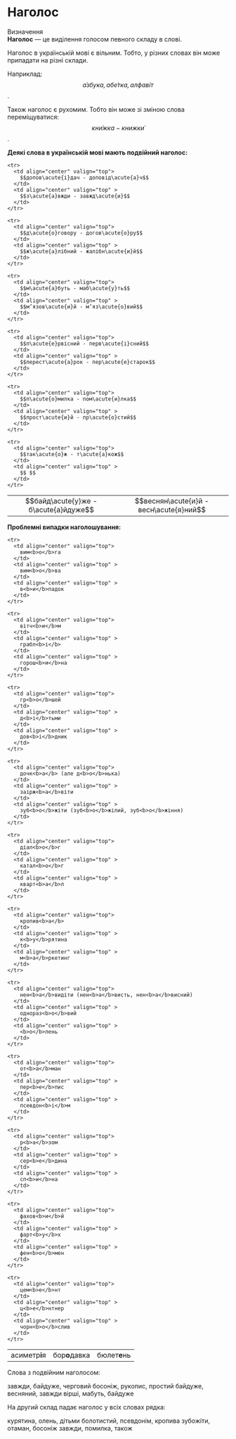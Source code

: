 # Наголос

<div class="eoz-wrap">
<span class="eoz">Визначення</span>
<div class="eoz-text">
<b>Наголос</b> — це видiлення голосом певного складу в словi.
</div>
</div>

Наголос в українськiй мовi є вiльним. Тобто, у рiзних словах вiн може припадати на рiзнi склади.

Наприклад: *$$\acute{а}збука, аб\acute{е}тка, алфав\acute{і}т$$*.

Також наголос є рухомим. Тобто вiн може зi змiною слова перемiщуватися: *$$кн\acute{и}жка - книжк\acute{и}$$*.

<b>Деякi слова в українськiй мовi мають подвiйний наголос:</b>

<table width="60%" align="center">
  <body>
    <tr>
      <td align="center" valign="top">
        $$байд\acute{у}же - б\acute{а}йдуже$$
      </td>
      <td align="center" valign="top" >
        $$веснян\acute{и}й - весн\acute{я}ний$$
      </td>
    </tr>

    <tr>
      <td align="center" valign="top">
        $$допов\acute{і}дач - доповід\acute{а}ч$$
      </td>
      <td align="center" valign="top" >
        $$з\acute{а}вжди - завжд\acute{и}$$
      </td>
    </tr>

    <tr>
      <td align="center" valign="top">
        $$д\acute{о}говору - догов\acute{о}ру$$
      </td>
      <td align="center" valign="top" >
        $$ж\acute{а}лібний - жалібн\acute{и}й$$
      </td>
    </tr>

    <tr>
      <td align="center" valign="top">
        $$м\acute{а}буть - маб\acute{у}ть$$
      </td>
      <td align="center" valign="top" >
        $$м’язов\acute{и}й - м’яз\acute{о}вий$$
      </td>
    </tr>

    <tr>
      <td align="center" valign="top">
        $$п\acute{е}рвісний - перв\acute{і}сний$$
      </td>
      <td align="center" valign="top" >
        $$перест\acute{а}рок - пер\acute{е}старок$$
      </td>
    </tr>

    <tr>
      <td align="center" valign="top">
        $$п\acute{о}милка - пом\acute{и}лка$$
      </td>
      <td align="center" valign="top" >
        $$прост\acute{и}й - пр\acute{о}стий$$
      </td>
    </tr>

    <tr>
      <td align="center" valign="top">
        $$так\acute{о}ж - т\acute{а}кож$$
      </td>
      <td align="center" valign="top" >
        $$ $$
      </td>
    </tr>
  </body>
</table>

<b>Проблемнi випадки наголошування:</b>

<table align="center">
  <body>
    <tr>
      <td align="center" valign="top">
        асиметр<b>і</b>я
      </td>
      <td align="center" valign="top" >
        бор<b>о</b>давка
      </td>
      <td align="center" valign="top" >
        бюлет<b>е</b>нь
      </td>
    </tr>

    <tr>
      <td align="center" valign="top">
        вим<b>о</b>га
      </td>
      <td align="center" valign="top" >
        вим<b>о</b>ва
      </td>
      <td align="center" valign="top" >
        в<b>и</b>падок
      </td>
    </tr>

    <tr>
      <td align="center" valign="top">
        вітч<b>и</b>м
      </td>
      <td align="center" valign="top" >
        грабл<b>і</b>
      </td>
      <td align="center" valign="top" >
        горош<b>и</b>на
      </td>
    </tr>

    <tr>
      <td align="center" valign="top">
        гр<b>о</b>шей
      </td>
      <td align="center" valign="top" >
        д<b>і</b>тьми
      </td>
      <td align="center" valign="top" >
        дов<b>і</b>дник
      </td>
    </tr>

    <tr>
      <td align="center" valign="top">
        дочк<b>а</b> (але д<b>о</b>нька)
      </td>
      <td align="center" valign="top" >
        заірж<b>а</b>віти
      </td>
      <td align="center" valign="top" >
        зуб<b>о</b>жіти (зуб<b>о</b>жілий, зуб<b>о</b>жіння)
      </td>
    </tr>

    <tr>
      <td align="center" valign="top">
        діал<b>о</b>г
      </td>
      <td align="center" valign="top" >
        катал<b>о</b>г
      </td>
      <td align="center" valign="top" >
        кварт<b>а</b>л
      </td>
    </tr>

    <tr>
      <td align="center" valign="top">
        кропив<b>а</b>
      </td>
      <td align="center" valign="top" >
        к<b>у</b>рятина
      </td>
      <td align="center" valign="top" >
        м<b>а</b>ркетинг
      </td>
    </tr>

    <tr>
      <td align="center" valign="top">
        нен<b>а</b>видіти (нен<b>а</b>висть, нен<b>а</b>висний)
      </td>
      <td align="center" valign="top" >
        однораз<b>о</b>вий
      </td>
      <td align="center" valign="top" >
        <b>о</b>лень
      </td>
    </tr>

    <tr>
      <td align="center" valign="top">
        от<b>а</b>ман
      </td>
      <td align="center" valign="top" >
        пер<b>е</b>пис
      </td>
      <td align="center" valign="top" >
        псевдон<b>і</b>м
      </td>
    </tr>

    <tr>
      <td align="center" valign="top">
        р<b>а</b>зом
      </td>
      <td align="center" valign="top" >
        сер<b>е</b>дина
      </td>
      <td align="center" valign="top" >
        сп<b>и</b>на
      </td>
    </tr>

    <tr>
      <td align="center" valign="top">
        фахов<b>и</b>й
      </td>
      <td align="center" valign="top" >
        фарт<b>у</b>х
      </td>
      <td align="center" valign="top" >
        фен<b>о</b>мен
      </td>
    </tr>

    <tr>
      <td align="center" valign="top">
        цем<b>е</b>нт
      </td>
      <td align="center" valign="top" >
        ц<b>е</b>нтнер
      </td>
      <td align="center" valign="top" >
        чорн<b>о</b>слив
      </td>
    </tr>
  </body>
</table>

<quiz correctLabel="correct" incorrectLabel="incorrect" checkLabel="check">
    <question text="">
        <p>Слова з подвійним наголосом:</p>
        <answer>завжди, байдуже, черговий</answer>
        <answer>босоніж, рукопис, простий</answer>
        <answer correct>байдуже, весняний, завжди</answer>
        <answer>вірші, мабуть, байдуже</answer>
    </question>
    <question text="">
        <p>На другий склад падає наголос у всіх словах рядка:</p>
        <answer>курятина, олень, дітьми</answer>
        <answer>болотистий, псевдонім, кропива</answer>
        <answer correct>зубожіти, отаман, босоніж</answer>
        <answer>завжди, помилка, також</answer>
    </question>
</quiz>
